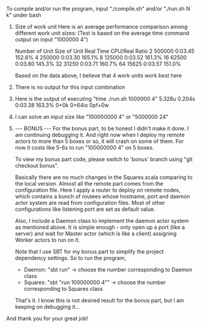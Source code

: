 To compile and/or run the program, input "./compile.sh" and/or "./run.sh N k" under bash

1. Size of work unit
   Here is an average performance comparison among different work unit sizes:
   (Test is based on the average time command output on input "1000000 4")
   
   Number of Unit 	Size of Unit	Real Time 		CPU/Real Ratio
   2 				500000			0:03.45 		152.6%
   4				250000			0:03.30 		165.1%
   8				125000			0:03.52 		161.3%
   16 				62500			0:03.80 		145.3%
   32				31250			0:03.71 		160.7%
   64				15625			0:03.57 		151.0%
   
   Based on the data above, I believe that 4 work units work best here

2. There is no output for this input combination

3. Here is the output of executing "time ./run.sh 1000000 4"
   5.328u 0.204s 0:03.38 163.3%    0+0k 0+64io 0pf+0w

4. I can solve an input size like "100000000 4" or "5000000 24"

5. --- BONUS ---
   For the bonus part, to be honest I didn't make it done. I am continuing debugging it. And right now when I deploy
   my remote actors to more than 5 boxes or so, it will crash on some of them. For now it costs like 5-6s to run
   "100000000 4" on 5 boxes.

   To view my bonus part code, please switch to 'bonus' branch using "git checkout bonus".

   Basically there are no much changes in the Squares.scala comparing to the local version. Almost all the remote part
   comes from the configuration file. Here I apply a router to deploy on remote nodes, which contains a bunch of routees
   whose hostname, port and daemon actor system are read from configuration files. Most of other configurations like
   listening port are set as default value.

   Also, I include a Daemon class to implement the daemon actor system as mentioned above. It is simple enough - only
   open up a port (like a server) and wait for Master actor (which is like a client) assigning Worker actors to run on it.

   Note that I use SBT for my bonus part to simplify the project dependency settings. So to run the program,
   - Daemon: "sbt run" -> choose the number corresponding to Daemon class
   - Squares: "sbt "run 100000000 4"" -> choose the number corresponding to Squares class

   That's it. I know this is not desired result for the bonus part, but I am keeping on debugging it...



And thank you for your great job!


